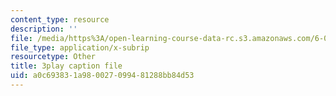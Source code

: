 ```yaml
---
content_type: resource
description: ''
file: /media/https%3A/open-learning-course-data-rc.s3.amazonaws.com/6-00-introduction-to-computer-science-and-programming-fall-2008/a0c693831a980027099481288bb84d53_2q--tAPkVXI.srt
file_type: application/x-subrip
resourcetype: Other
title: 3play caption file
uid: a0c69383-1a98-0027-0994-81288bb84d53
---
```


